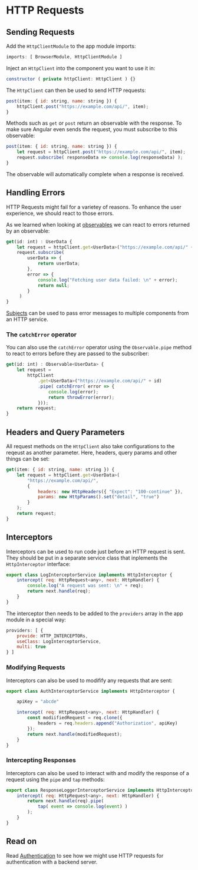 # HTTP Requests

## Sending Requests
Add the `HttpClientModule` to the app module imports:
```js
imports: [ BrowserModule, HttpClientModule ]
```
Inject an `HttpClient` into the component you want to use it in:
```js
constructor ( private httpClient: HttpClient ) {}
```
The `HttpClient` can then be used to send HTTP requests:
```js
post(item: { id: string, name: string }) {
    httpClient.post("https://example.com/api/", item);
}
```
Methods such as `get` or `post` return an observable with the response. 
To make sure Angular even sends the request, you must subscribe to this observable:
```js
post(item: { id: string, name: string }) {
    let request = httpClient.post("https://example.com/api/", item);
    request.subscribe( responseData => console.log(responseData) );
}
```
The observable will automatically complete when a response is received.

## Handling Errors
HTTP Requests might fail for a varietey of reasons. To enhance the user experience, we should react to those errors.

As we learned when looking at [observables](./observables.md) we can react to errors returned by an observable:
```js
get(id: int) : UserData {
    let request = httpClient.get<UserData>("https://example.com/api/" + id);
    request.subscribe( 
        userData => {
            return userData;
        }, 
        error => {
            console.log("Fetching user data failed: \n" + error);
            return null;
        }
     )
}
```
[Subjects](./observables.md#subjects) can be used to pass error messages to multiple components from an HTTP service.

### The `catchError` operator
You can also use the `catchError` operator using the `Observable.pipe` method to react to errors before they are passed to the subscriber:
```js
get(id: int) : Observable<UserData> {
    let request = 
        httpClient
            .get<UserData>("https://example.com/api/" + id)
            .pipe( catchError( error => {
                console.log(error);
                return throwError(error);
            }));
    return request;
}
```

## Headers and Query Parameters
All request methods on the `HttpClient` also take configurations to the reqeust as another parameter. Here, headers, query params and other things can be set:
```js
get(item: { id: string, name: string }) {
    let request = httpClient.get<UserData>(
        "https://example.com/api/", 
        {
            headers: new HttpHeaders({ "Expect": "100-continue" }),
            params: new HttpParams().set("detail", "true")
        }
    );
    return request;
}
```

## Interceptors
Interceptors can be used to run code just before an HTTP request is sent. They should be put in a separate service class that inplements the `HttpInterceptor` interface:
```js
export class LogInterceptorService implements HttpInterceptor {
    intercept( req: HttpRequest<any>, next: HttpHandler) {
        console.log("A request was sent: \n" + req);
        return next.handle(req);
    }
}
```
The interceptor then needs to be added to the `providers` array in the app module in a special way:
```js
providers: [ { 
    provide: HTTP_INTERCEPTORs, 
    useClass: LogInterceptorService,
    multi: true
} ]
```

### Modifying Requests
Interceptors can also be used to modifify any requests that are sent:
```js
export class AuthInterceptorService implements HttpInterceptor {

    apiKey = "abcde"

    intercept( req: HttpRequest<any>, next: HttpHandler) {
        const modiifiedRequest = req.clone({
            headers = req.headers.append("Authorization", apiKey)
        });
        return next.handle(modifiedRequest);
    }
}
```

### Intercepting Responses
Interceptors can also be used to interact with and modify the response of a request using the `pipe` and `tap` methods:
```js
export class ResponseLoggerInterceptorService implements HttpInterceptor {
    intercept( req: HttpRequest<any>, next: HttpHandler) {
        return next.handle(req).pipe(
            tap( event => console.log(event) )
        );
    }
}
```

## Read on
Read [Authentication](./authentication.md) to see how we might use HTTP requests for authentication with a backend server.